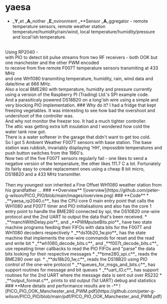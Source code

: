 # yaesa
* _**Y**_et _**A**_nother _**E**_nvironment _**Sensor _**A**_ggregator - remote temperature sensors, remote weather station temperature/humidity/rain/wind, local temperature/humidity/pressure and local'ish temperature.
<br>
Using RP2040 - 
<br>
with PIO to detect bit pulse streams from two RF receivers - both OOK but one manchester and the other PWM encoded
<br>
to receive from five remote F007T temperature sensors transmiting at 433 MHz
<br>
and one WH1080 transmiting temperature, humidity, rain, wind data and date/time at 866 MHz.
<br>
Also a local BME280 with temperature, humidity and pressure currently using a version of the Raspberry PI (Trading) Ltd.'s SPI example code.
<br>
And a parasiticaly powered DS18B20 on a long'ish wire using a simple and very blocking PIO implementation. 
### Why do it?
I had a fridge that kept freezing vegetables. It was interesting to see how bad the overshoot and undershoot of the controller was.
<br>
And why not monitor the freezer too. It had a much tighter controller.
<br>
The attic was getting extra loft insulation and I wondered how cold the water tank now got.
<br>
There is a water softener in the garage that didn't want to get too cold.
<br>
So I got 5 Ambient Weather F007T sensors with base station.
The base station was rubbish, invariably displaying 'HH', impossible temperatures and push button switches from the 1960's.
<br>
Now two of the five F007T sensors regularly fail - one likes to send a negative version of the temperature, the other likes 111.7 C a lot.
Fortunately its fairly easy to create replacement ones using a cheap 8 bit micro, DS18B20 and a 433 MHz transmitter. 
<br>
<br>
Then my youngest son inherited a Fine Offset WH1080 weather station from his grandfather ...
### **Overview**
![overview](https://github.com/peter-g-wilson/PICO_PIO/blob/main/images/overview.png)
### **Code**
* _**yaesa_rp2040.c**_  has the CPU core 0 main entry point that calls the WH1080 and F007T timer and PIO initialisations and also has the core 1 entry point to handle the BME280 connected by spi, the DS10B20 one-wire protocol and the 2nd UART to output the data that's been received.
* _**manchWithDelay.pio**_ and _**PWMpulseBits.pio**_ have two state machine programs feeding their FIFOs with data bits for the F007T and WH1080 decoders respectively
* _**ds10b20_1w.pio**_ has the state machine that implements the one-wire commands for reset and the read and write bit
* _**wh1080_decode_bits.c**_ and _**f007t_decode_bits.c**_ use repeating timer callbacks to read the PIO FIFOs and "parse" the data bits looking for their respective messages
* _**bme280_spi.c**_ reads the BME280 over spi.
* _**ds18b20_1w,c**_ reads the DS18B20 using PIO control of the one-wire protocol 
* _**queues_for_msgs_and_bits.c**_ has support routines for message and bit queues
* _**uart_IO.c**_ has support routines for the 2nd UART where the message data is sent out over RS232
* _**output_format.c**_ prints to std output (1st UART) debug and statistics
### **More details and performance results are in -**
![PICO_PIO_OOK_Manchester_and_PWM.pdf](https://github.com/peter-g-wilson/PICO_PIO/blob/main/pdf/PICO_PIO_OOK_Manchester_and_PWM.pdf)
<br>
